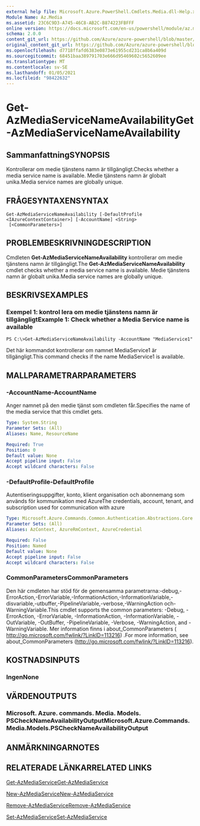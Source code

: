 ```yaml
---
external help file: Microsoft.Azure.PowerShell.Cmdlets.Media.dll-Help.xml
Module Name: Az.Media
ms.assetid: 23C6C9D3-A745-46C8-AB2C-B874223FBFFF
online version: https://docs.microsoft.com/en-us/powershell/module/az.media/get-azmediaservicenameavailability
schema: 2.0.0
content_git_url: https://github.com/Azure/azure-powershell/blob/master/src/Media/Media/help/Get-AzMediaServiceNameAvailability.md
original_content_git_url: https://github.com/Azure/azure-powershell/blob/master/src/Media/Media/help/Get-AzMediaServiceNameAvailability.md
ms.openlocfilehash: d7718ffafd6383e0873e61955cd231ca8b6a409d
ms.sourcegitcommit: 68451baa389791703e666d95469602c5652609ee
ms.translationtype: MT
ms.contentlocale: sv-SE
ms.lasthandoff: 01/05/2021
ms.locfileid: "98422632"
---
```

# <span data-ttu-id="8a501-101">Get-AzMediaServiceNameAvailability</span><span class="sxs-lookup"><span data-stu-id="8a501-101">Get-AzMediaServiceNameAvailability</span></span>

## <span data-ttu-id="8a501-102">Sammanfattning</span><span class="sxs-lookup"><span data-stu-id="8a501-102">SYNOPSIS</span></span>
<span data-ttu-id="8a501-103">Kontrollerar om medie tjänstens namn är tillgängligt.</span><span class="sxs-lookup"><span data-stu-id="8a501-103">Checks whether a media service name is available.</span></span>
<span data-ttu-id="8a501-104">Medie tjänstens namn är globalt unika.</span><span class="sxs-lookup"><span data-stu-id="8a501-104">Media service names are globally unique.</span></span>

## <span data-ttu-id="8a501-105">FRÅGESYNTAXEN</span><span class="sxs-lookup"><span data-stu-id="8a501-105">SYNTAX</span></span>

```
Get-AzMediaServiceNameAvailability [-DefaultProfile <IAzureContextContainer>] [-AccountName] <String>
 [<CommonParameters>]
```

## <span data-ttu-id="8a501-106">PROBLEMBESKRIVNING</span><span class="sxs-lookup"><span data-stu-id="8a501-106">DESCRIPTION</span></span>
<span data-ttu-id="8a501-107">Cmdleten **Get-AzMediaServiceNameAvailability** kontrollerar om medie tjänstens namn är tillgängligt.</span><span class="sxs-lookup"><span data-stu-id="8a501-107">The **Get-AzMediaServiceNameAvailability** cmdlet checks whether a media service name is available.</span></span>
<span data-ttu-id="8a501-108">Medie tjänstens namn är globalt unika.</span><span class="sxs-lookup"><span data-stu-id="8a501-108">Media service names are globally unique.</span></span>

## <span data-ttu-id="8a501-109">BESKRIVS</span><span class="sxs-lookup"><span data-stu-id="8a501-109">EXAMPLES</span></span>

### <span data-ttu-id="8a501-110">Exempel 1: kontrol lera om medie tjänstens namn är tillgängligt</span><span class="sxs-lookup"><span data-stu-id="8a501-110">Example 1: Check whether a Media Service name is available</span></span>
```
PS C:\>Get-AzMediaServiceNameAvailability -AccountName "MediaService1"
```

<span data-ttu-id="8a501-111">Det här kommandot kontrollerar om namnet MediaService1 är tillgängligt.</span><span class="sxs-lookup"><span data-stu-id="8a501-111">This command checks if the name MediaService1 is available.</span></span>

## <span data-ttu-id="8a501-112">MALLPARAMETRAR</span><span class="sxs-lookup"><span data-stu-id="8a501-112">PARAMETERS</span></span>

### <span data-ttu-id="8a501-113">-AccountName</span><span class="sxs-lookup"><span data-stu-id="8a501-113">-AccountName</span></span>
<span data-ttu-id="8a501-114">Anger namnet på den medie tjänst som cmdleten får.</span><span class="sxs-lookup"><span data-stu-id="8a501-114">Specifies the name of the media service that this cmdlet gets.</span></span>

```yaml
Type: System.String
Parameter Sets: (All)
Aliases: Name, ResourceName

Required: True
Position: 0
Default value: None
Accept pipeline input: False
Accept wildcard characters: False
```

### <span data-ttu-id="8a501-115">-DefaultProfile</span><span class="sxs-lookup"><span data-stu-id="8a501-115">-DefaultProfile</span></span>
<span data-ttu-id="8a501-116">Autentiseringsuppgifter, konto, klient organisation och abonnemang som används för kommunikation med Azure</span><span class="sxs-lookup"><span data-stu-id="8a501-116">The credentials, account, tenant, and subscription used for communication with azure</span></span>

```yaml
Type: Microsoft.Azure.Commands.Common.Authentication.Abstractions.Core.IAzureContextContainer
Parameter Sets: (All)
Aliases: AzContext, AzureRmContext, AzureCredential

Required: False
Position: Named
Default value: None
Accept pipeline input: False
Accept wildcard characters: False
```

### <span data-ttu-id="8a501-117">CommonParameters</span><span class="sxs-lookup"><span data-stu-id="8a501-117">CommonParameters</span></span>
<span data-ttu-id="8a501-118">Den här cmdleten har stöd för de gemensamma parametrarna:-debug,-ErrorAction,-ErrorVariable,-InformationAction,-InformationVariable,-disvariable,-utbuffer,-PipelineVariable,-verbose,-WarningAction och-WarningVariable.</span><span class="sxs-lookup"><span data-stu-id="8a501-118">This cmdlet supports the common parameters: -Debug, -ErrorAction, -ErrorVariable, -InformationAction, -InformationVariable, -OutVariable, -OutBuffer, -PipelineVariable, -Verbose, -WarningAction, and -WarningVariable.</span></span> <span data-ttu-id="8a501-119">Mer information finns i about_CommonParameters ( http://go.microsoft.com/fwlink/?LinkID=113216) .</span><span class="sxs-lookup"><span data-stu-id="8a501-119">For more information, see about_CommonParameters (http://go.microsoft.com/fwlink/?LinkID=113216).</span></span>

## <span data-ttu-id="8a501-120">KOSTNADS</span><span class="sxs-lookup"><span data-stu-id="8a501-120">INPUTS</span></span>

### <span data-ttu-id="8a501-121">Ingen</span><span class="sxs-lookup"><span data-stu-id="8a501-121">None</span></span>

## <span data-ttu-id="8a501-122">VÄRDEN</span><span class="sxs-lookup"><span data-stu-id="8a501-122">OUTPUTS</span></span>

### <span data-ttu-id="8a501-123">Microsoft. Azure. commands. Media. Models. PSCheckNameAvailabilityOutput</span><span class="sxs-lookup"><span data-stu-id="8a501-123">Microsoft.Azure.Commands.Media.Models.PSCheckNameAvailabilityOutput</span></span>

## <span data-ttu-id="8a501-124">ANMÄRKNINGAR</span><span class="sxs-lookup"><span data-stu-id="8a501-124">NOTES</span></span>

## <span data-ttu-id="8a501-125">RELATERADE LÄNKAR</span><span class="sxs-lookup"><span data-stu-id="8a501-125">RELATED LINKS</span></span>

[<span data-ttu-id="8a501-126">Get-AzMediaService</span><span class="sxs-lookup"><span data-stu-id="8a501-126">Get-AzMediaService</span></span>](./Get-AzMediaService.md)

[<span data-ttu-id="8a501-127">New-AzMediaService</span><span class="sxs-lookup"><span data-stu-id="8a501-127">New-AzMediaService</span></span>](./New-AzMediaService.md)

[<span data-ttu-id="8a501-128">Remove-AzMediaService</span><span class="sxs-lookup"><span data-stu-id="8a501-128">Remove-AzMediaService</span></span>](./Remove-AzMediaService.md)

[<span data-ttu-id="8a501-129">Set-AzMediaService</span><span class="sxs-lookup"><span data-stu-id="8a501-129">Set-AzMediaService</span></span>](./Set-AzMediaService.md)


